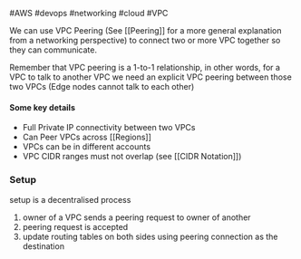 #AWS #devops #networking #cloud #VPC 


We can use VPC Peering (See [[Peering]] for a more general explanation from a networking perspective) to connect two or more VPC together so they can communicate.

Remember that VPC peering is a 1-to-1 relationship, in other words, for a VPC to talk to another VPC we need an explicit VPC peering between those two VPCs (Edge nodes cannot talk to each other)

#### Some key details

- Full Private IP connectivity between two VPCs
- Can Peer VPCs across [[Regions]]
- VPCs can be in different accounts
- VPC CIDR ranges must not overlap (see [[CIDR Notation]])

### Setup 

setup is a decentralised process

1) owner of a VPC sends a peering request to owner of another
2) peering request is accepted 
3) update routing tables on both sides using peering connection as the destination 